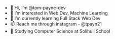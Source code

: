 - 👋 Hi, I’m @tom-payne-dev
- 👀 I’m interested in Web Dev, Machine Learning
- 🌱 I’m currently learning Full Stack Web Dev
- 📫 Reach me through instagram - @tpayn21
- 📜 Studying Computer Science at Solihull School

<!---
tom-payne-dev/tom-payne-dev is a ✨ special ✨ repository because its `README.md` (this file) appears on your GitHub profile.
You can click the Preview link to take a look at your changes.
--->
